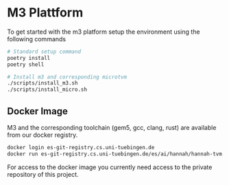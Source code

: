 <!--
Copyright (c) 2024 hannah-tvm contributors.

This file is part of hannah-tvm.
See https://atreus.informatik.uni-tuebingen.de/ties/ai/hannah/hannah-tvm for further info.

Licensed under the Apache License, Version 2.0 (the "License");
you may not use this file except in compliance with the License.
You may obtain a copy of the License at

    http://www.apache.org/licenses/LICENSE-2.0

Unless required by applicable law or agreed to in writing, software
distributed under the License is distributed on an "AS IS" BASIS,
WITHOUT WARRANTIES OR CONDITIONS OF ANY KIND, either express or implied.
See the License for the specific language governing permissions and
limitations under the License.
-->
# M3 Plattform

To get started with the m3 platform setup the environment using the following commands

```bash
# Standard setup command
poetry install
poetry shell

# Install m3 and corresponding microtvm
./scripts/install_m3.sh
./scripts/install_micro.sh
```


## Docker Image

M3 and the corresponding toolchain (gem5, gcc, clang, rust) are available from our docker registry.

```bash
docker login es-git-registry.cs.uni-tuebingen.de
docker run es-git-registry.cs.uni-tuebingen.de/es/ai/hannah/hannah-tvm
```

For access to the docker image you currently need access to the private repository of this project.
